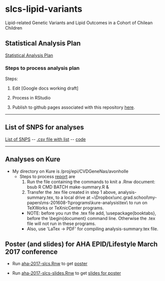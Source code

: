 # slcs-lipid-variants
Lipid-related Genetic Variants and Lipid Outcomes in a Cohort of Chilean Children


## Statistical Analysis Plan

[Statistical Analysis Plan](https://avonholle.github.io/ms-201608-1/StatisticalAnalysisPlan.html)

### Steps to process analysis plan

Steps:

1. Edit [Google docs working draft]

2. Process in RStudio

3. Publish to github pages associated with this repository [here](https://avonholle.github.io/ms-201608-1/StatisticalAnalysisPlan.html).

---

## List of SNPS for analyses

[List of SNPS](https://avonholle.github.io/ms-201608-1/snp-list.html) -- [.csv file with list](https://avonholle.github.io/ms-201608-1/lipid-snps.txt) -- [code](snp-list.Rmd)

---

## Analyses on Kure

* My directory on Kure is  /proj/epi/CVDGeneNas/avonholle
  - Steps to process [report](http://avonholle.github.io/ms-201608-1/analysis-summary.pdf) are
    1. Run the file containing the commands to knit a .Rnw document: bsub R CMD BATCH make-summary.R &
    2. Transfer the .tex file created in step 1 above, analysis-summary.tex, to a local drive at ~\Dropbox\unc.grad.school\my-papers\ms-201608-1\programs\kure-analysis\tex\ to run on TeXWorks or TeXnicCenter programs.
      - NOTE: before you run the .tex file add, \usepackage{booktabs}, before the \begin{document} command line. Otherwise the .tex file will not run in these programs.
      - Also, use 'LaTex -> PDF' for compiling analysis-summary.tex file.

## Poster (and slides) for AHA EPID/Lifestyle March 2017 conference

* Run [aha-2017-slcs.Rnw](aha-poster-201703/aha-2017-slcs.Rnw) to get [poster](http://avonholle.github.io/ms-201608-1/aha-2017-slcs.pdf)

* Run [aha-2017-slcs-slides.Rnw](aha-poster-201703/aha-2017-slcs-slides.Rnw) to get [slides for poster](http://avonholle.github.io/ms-201608-1/aha-2017-slcs-slides.pdf)


